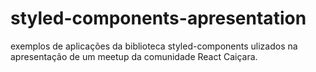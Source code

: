 # styled-components-apresentation
exemplos de aplicações da biblioteca styled-components ulizados na apresentação de um meetup da comunidade React Caiçara.
